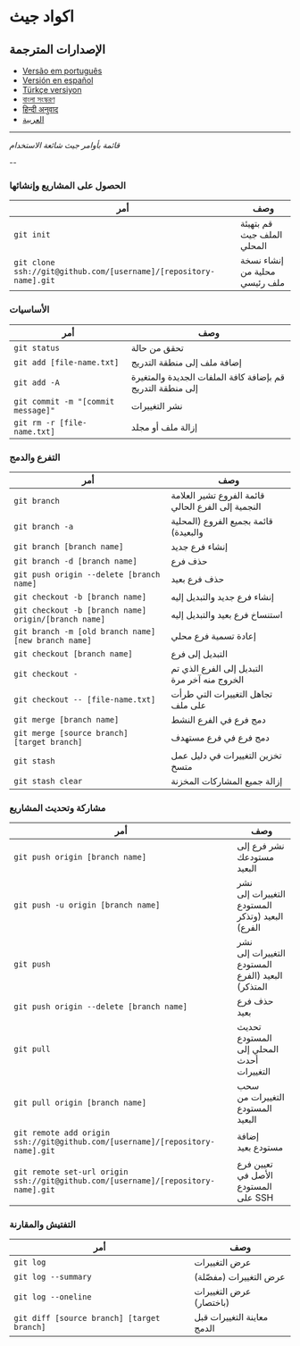 اكواد جيث
============

## الإصدارات المترجمة
- [Versão em português](READMEpt.md)
- [Versión en español](READMEes.md)
- [Türkçe versiyon](READMEtr.md)
- [বাংলা সংস্করণ](READMEbn.md)
- [हिन्दी अनुवाद](READMEhi.md)
- [العربية](READMEar.md)

___

_قائمة بأوامر جيث شائعة الاستخدام_

--

### الحصول على المشاريع وإنشائها 

| أمر | وصف                                        |
| ------- |--------------------------------------------|
| `git init` | قم بتهيئة الملف جيث المحلي                 |
| `git clone ssh://git@github.com/[username]/[repository-name].git` | إنشاء نسخة محلية من ملف رئيسي |

### الأساسيات 

| أمر | وصف |
| ------- | ----------- |
| `git status` | تحقق من حالة |
| `git add [file-name.txt]` | إضافة ملف إلى منطقة التدريج |
| `git add -A` | قم بإضافة كافة الملفات الجديدة والمتغيرة إلى منطقة التدريج |
| `git commit -m "[commit message]"` | نشر التغييرات |
| `git rm -r [file-name.txt]` | إزالة ملف أو مجلد |

### التفرع والدمج

| أمر | وصف |
| ------- | ----------- |
| `git branch` | قائمة الفروع تشير العلامة النجمية إلى الفرع الحالي |
| `git branch -a` | قائمة بجميع الفروع (المحلية والبعيدة) |
| `git branch [branch name]` | إنشاء فرع جديد |
| `git branch -d [branch name]` | حذف فرع |
| `git push origin --delete [branch name]` | حذف فرع بعيد |
| `git checkout -b [branch name]` | إنشاء فرع جديد والتبديل إليه |
| `git checkout -b [branch name] origin/[branch name]` |  استنساخ فرع بعيد والتبديل إليه |
| `git branch -m [old branch name] [new branch name]` |  إعادة تسمية فرع محلي |
| `git checkout [branch name]` |  التبديل إلى فرع |
| `git checkout -` | التبديل إلى الفرع الذي تم الخروج منه آخر مرة  |
| `git checkout -- [file-name.txt]` | تجاهل التغييرات التي طرأت على ملف  |
| `git merge [branch name]` | دمج فرع في الفرع النشط |
| `git merge [source branch] [target branch]` | دمج فرع في فرع مستهدف |
| `git stash` |  تخزين التغييرات في دليل عمل متسخ  |
| `git stash clear` | إزالة جميع المشاركات المخزنة  |

### مشاركة وتحديث المشاريع 

| أمر | وصف |
| ------- | ----------- |
| `git push origin [branch name]` | نشر فرع إلى مستودعك البعيد |
| `git push -u origin [branch name]` | نشر التغييرات إلى المستودع البعيد (وتذكر الفرع) |
| `git push` | نشر التغييرات إلى المستودع البعيد (الفرع المتذكر) |
| `git push origin --delete [branch name]` | حذف فرع بعيد |
| `git pull` |  تحديث المستودع المحلي إلى أحدث التغييرات |
| `git pull origin [branch name]` | سحب التغييرات من المستودع البعيد |
| `git remote add origin ssh://git@github.com/[username]/[repository-name].git` | إضافة مستودع بعيد |
| `git remote set-url origin ssh://git@github.com/[username]/[repository-name].git` | تعيين فرع الأصل في المستودع على SSH  |

### التفتيش والمقارنة 

| أمر | وصف |
| ------- | ----------- |
| `git log` | عرض التغييرات |
| `git log --summary` | عرض التغييرات (مفصّلة) |
| `git log --oneline` | عرض التغييرات (باختصار) |
| `git diff [source branch] [target branch]` | معاينة التغييرات قبل الدمج |

